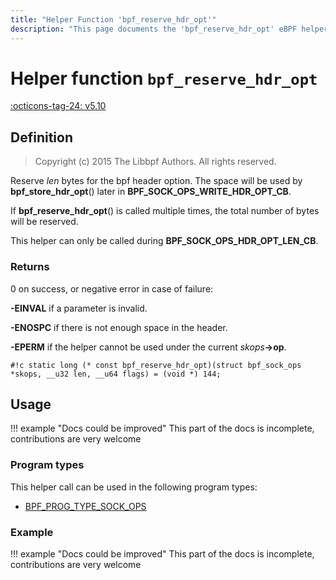 ```yaml
---
title: "Helper Function 'bpf_reserve_hdr_opt'"
description: "This page documents the 'bpf_reserve_hdr_opt' eBPF helper function, including its definition, usage, program types that can use it, and examples."
---
```

# Helper function `bpf_reserve_hdr_opt`

<!-- [FEATURE_TAG](bpf_reserve_hdr_opt) -->
[:octicons-tag-24: v5.10](https://github.com/torvalds/linux/commit/0813a841566f0962a5551be7749b43c45f0022a0)
<!-- [/FEATURE_TAG] -->

## Definition

> Copyright (c) 2015 The Libbpf Authors. All rights reserved.


<!-- [HELPER_FUNC_DEF] -->
Reserve _len_ bytes for the bpf header option.  The space will be used by **bpf_store_hdr_opt**() later in **BPF_SOCK_OPS_WRITE_HDR_OPT_CB**.

If **bpf_reserve_hdr_opt**() is called multiple times, the total number of bytes will be reserved.

This helper can only be called during **BPF_SOCK_OPS_HDR_OPT_LEN_CB**.



### Returns

0 on success, or negative error in case of failure:

**-EINVAL** if a parameter is invalid.

**-ENOSPC** if there is not enough space in the header.

**-EPERM** if the helper cannot be used under the current _skops_**->op**.

`#!c static long (* const bpf_reserve_hdr_opt)(struct bpf_sock_ops *skops, __u32 len, __u64 flags) = (void *) 144;`
<!-- [/HELPER_FUNC_DEF] -->

## Usage

!!! example "Docs could be improved"
    This part of the docs is incomplete, contributions are very welcome

### Program types

This helper call can be used in the following program types:

<!-- DO NOT EDIT MANUALLY -->
<!-- [HELPER_FUNC_PROG_REF] -->
 * [BPF_PROG_TYPE_SOCK_OPS](../program-type/BPF_PROG_TYPE_SOCK_OPS.md)
<!-- [/HELPER_FUNC_PROG_REF] -->

### Example

!!! example "Docs could be improved"
    This part of the docs is incomplete, contributions are very welcome
